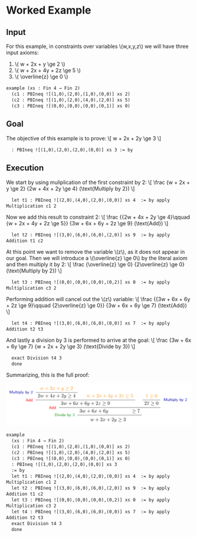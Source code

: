 Worked Example
============

Input
-----------------------------

For this example, in constraints over variables \\(w,x,y,z\\) we will have three input axioms:

1. \\( w + 2x + y \ge 2 \\)
1. \\( w + 2x + 4y + 2z \ge 5 \\)
1. \\( \overline{z} \ge 0 \\)

```lean
example (xs : Fin 4 → Fin 2)
  (c1 : PBIneq ![(1,0),(2,0),(1,0),(0,0)] xs 2)
  (c2 : PBIneq ![(1,0),(2,0),(4,0),(2,0)] xs 5)
  (c3 : PBIneq ![(0,0),(0,0),(0,0),(0,1)] xs 0)
```

Goal 
-----------------------------
The objective of this example is to prove:
\\[ w + 2x + 2y \ge 3 \\]

```lean
  : PBIneq ![(1,0),(2,0),(2,0),(0,0)] xs 3 := by
```

Execution
-----------------------------
We start by using muliplication of the first constraint by 2:
\\[ \frac
    {w + 2x + y \ge 2}
    {2w + 4x + 2y \ge 4}
    (\text{Multiply by 2})
\\]
```lean
  let t1 : PBIneq ![(2,0),(4,0),(2,0),(0,0)] xs 4  := by apply Multiplication c1 2
```

Now we add this result to constraint 2:
\\[ \frac
    {{2w + 4x + 2y \ge 4}\qquad {w + 2x + 4y + 2z \ge 5}}
    {3w + 6x + 6y + 2z \ge 9}
    (\text{Add})
\\]
```lean
  let t2 : PBIneq ![(3,0),(6,0),(6,0),(2,0)] xs 9  := by apply Addition t1 c2
```
At this point we want to remove the variable \\(z\\), as it does not appear in our goal. Then we will introduce a \\(\overline{z} \ge 0\\) by the literal axiom and then multiply it by 2:
\\[ \frac
    {\overline{z} \ge 0}
    {2\overline{z} \ge 0}
    (\text{Multiply by 2})
\\]
```lean
  let t3 : PBIneq ![(0,0),(0,0),(0,0),(0,2)] xs 0  := by apply Multiplication c3 2
```
Performing addition will cancel out the \\(z\\) variable:
\\[ \frac
    {{3w + 6x + 6y + 2z \ge 9}\qquad {2\overline{z} \ge 0}}
    {3w + 6x + 6y \ge 7}
    (\text{Add})
\\]
```lean
  let t4 : PBIneq ![(3,0),(6,0),(6,0),(0,0)] xs 7  := by apply Addition t2 t3
```
And lastly a division by 3 is performed to arrive at the goal:
\\[ \frac
    {3w + 6x + 6y \ge 7}
    {w + 2x + 2y \ge 3}
    (\text{Divide by 3})
\\]
```lean
  exact Division t4 3
  done
```

Summarizing, this is the full proof:

![toy_example](./assets/toy_example.png)

```lean
example
  (xs : Fin 4 → Fin 2)
  (c1 : PBIneq ![(1,0),(2,0),(1,0),(0,0)] xs 2)
  (c2 : PBIneq ![(1,0),(2,0),(4,0),(2,0)] xs 5)
  (c3 : PBIneq ![(0,0),(0,0),(0,0),(0,1)] xs 0)
  : PBIneq ![(1,0),(2,0),(2,0),(0,0)] xs 3
  := by
  let t1 : PBIneq ![(2,0),(4,0),(2,0),(0,0)] xs 4  := by apply Multiplication c1 2
  let t2 : PBIneq ![(3,0),(6,0),(6,0),(2,0)] xs 9  := by apply Addition t1 c2
  let t3 : PBIneq ![(0,0),(0,0),(0,0),(0,2)] xs 0  := by apply Multiplication c3 2
  let t4 : PBIneq ![(3,0),(6,0),(6,0),(0,0)] xs 7  := by apply Addition t2 t3
  exact Division t4 3
  done
```
